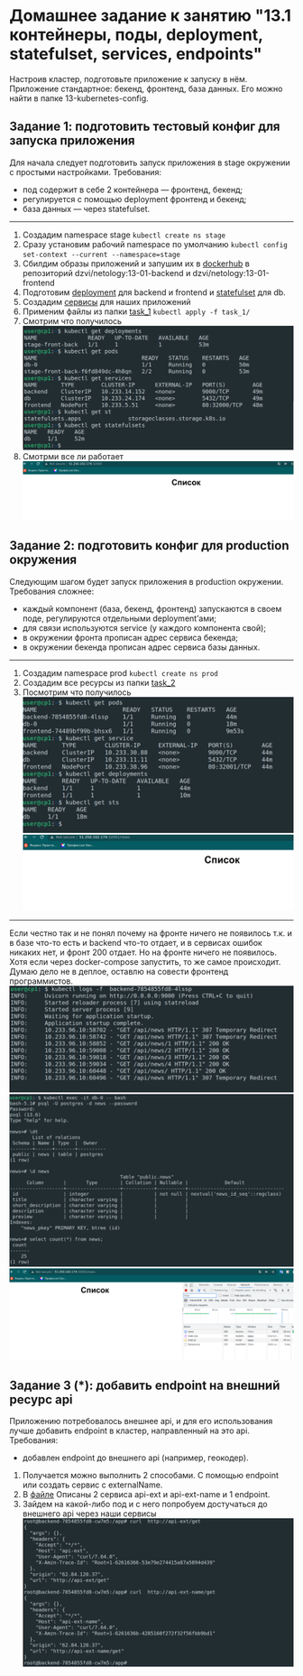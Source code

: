 # Домашнее задание к занятию "13.1 контейнеры, поды, deployment, statefulset, services, endpoints"
Настроив кластер, подготовьте приложение к запуску в нём. Приложение стандартное: бекенд, фронтенд, база данных. Его можно найти в папке 13-kubernetes-config.

## Задание 1: подготовить тестовый конфиг для запуска приложения
Для начала следует подготовить запуск приложения в stage окружении с простыми настройками. Требования:
* под содержит в себе 2 контейнера — фронтенд, бекенд;
* регулируется с помощью deployment фронтенд и бекенд;
* база данных — через statefulset.
---
1. Создадим namespace stage ```kubectl create ns stage ```
2. Сразу установим рабочий namespace по умолчанию ```kubectl config set-context --current --namespace=stage```
3. Сбилдим образы приложений и запушим их в [dockerhub](https://hub.docker.com/) в репозиторий dzvi/netology:13-01-backend и dzvi/netology:13-01-frontend
4. Подготовим [deployment](task_1/deployment.yaml) для backend и frontend и [statefulset](task_1/db.yaml) для db.
5. Создадим [сервисы](task_1/services.yaml) для наших приложений
6. Применим файлы из папки [task_1](task_1) ```kubectl apply -f task_1/```
7. Смотрим что получилось
    ![results](img/results.png)
8. Смотрми все ли работает
    ![frontend](img/frontend_task1.png)

## Задание 2: подготовить конфиг для production окружения
Следующим шагом будет запуск приложения в production окружении. Требования сложнее:
* каждый компонент (база, бекенд, фронтенд) запускаются в своем поде, регулируются отдельными deployment’ами;
* для связи используются service (у каждого компонента свой);
* в окружении фронта прописан адрес сервиса бекенда;
* в окружении бекенда прописан адрес сервиса базы данных.
---
1. Создадим namespace prod ```kubectl create ns prod ```
2. Создадим все ресурсы из папки [task_2](task_2)
3. Посмотрим что получилось
    ![results](img/results_2.png)  
    ![fromntend](img/frontend_task2.png)

---
Если честно так и не понял почему на фронте ничего не появилось т.к. и в базе что-то есть и backend что-то отдает, и в сервисах ошибок никаких нет, и фронт 200 отдает. Но на фронте ничего не появилось. Хотя если через docker-compose запустить, то же самое происходит. Думаю дело не в деплое, оставлю на совести фронтенд программистов. 
    ![logs](img/backend_logs.png)
    ![db](img/db_rows.png)
    ![front](img/frontend_errors.png)

## Задание 3 (*): добавить endpoint на внешний ресурс api
Приложению потребовалось внешнее api, и для его использования лучше добавить endpoint в кластер, направленный на это api. Требования:
* добавлен endpoint до внешнего api (например, геокодер).
  
1. Получается можно выполнить 2 способами. С помощью endpoint или создать сервис с externalName.
2. В [файле](task_3/service.yaml) Описаны  2 сервиса api-ext и api-ext-name и 1 endpoint.
3. Зайдем на какой-либо под и с него попробуем достучаться до внешнего api через наши сервисы
    ![api](img/result_task_3.png)